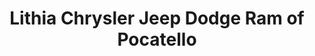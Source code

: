 ---
title: "Lithia Chrysler Jeep Dodge Ram of Pocatello"
url: /pocatello/lithia-chrysler-jeep-dodge-ram-of-pocatello/
shop: car
---